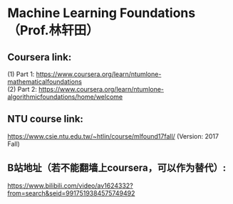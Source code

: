 # Machine Learning Foundations （Prof.林轩田）
## Coursera link: 
(1) Part 1: https://www.coursera.org/learn/ntumlone-mathematicalfoundations \
(2) Part 2: https://www.coursera.org/learn/ntumlone-algorithmicfoundations/home/welcome
## NTU course link:
https://www.csie.ntu.edu.tw/~htlin/course/mlfound17fall/ (Version: 2017 Fall)
## B站地址（若不能翻墙上coursera，可以作为替代）:
https://www.bilibili.com/video/av1624332?from=search&seid=9917519384575749492

